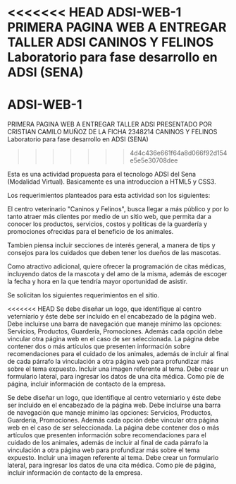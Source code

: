 <<<<<<< HEAD
ADSI-WEB-1
PRIMERA PAGINA WEB A ENTREGAR TALLER ADSI CANINOS Y FELINOS Laboratorio para fase desarrollo en ADSI (SENA)
=======
# ADSI-WEB-1
PRIMERA PAGINA WEB A ENTREGAR TALLER ADSI PRESENTADO POR CRISTIAN CAMILO MUÑOZ DE LA FICHA 2348214
CANINOS Y FELINOS
Laboratorio para fase desarrollo en ADSI (SENA)
>>>>>>> 4d4c436e661f64a8d066f92d154e5e5e30708dee

Esta es una actividad propuesta para el tecnologo ADSI del Sena (Modalidad Virtual). Basicamente es una introduccion a HTML5 y CSS3.

Los requerimientos planteados para esta actividad son los siguientes:

El centro veterinario "Caninos y Felinos", busca llegar a más público y por lo tanto atraer más clientes por medio de un sitio web, que permita dar a conocer los productos, servicios, costos y politicas de la guardería y promociones ofrecidas para el beneficio de los animales.

Tambien piensa incluir secciones de interés general, a manera de tips y consejos para los cuidados que deben tener los dueños de las mascotas.

Como atractivo adicional, quiere ofrecer la programación de citas médicas, incluyendo datos de la mascota y del amo de la misma, además de escoger la fecha y hora en la que tendría mayor oportunidad de asistir.

Se solicitan los siguientes requerimientos en el sitio.

<<<<<<< HEAD
Se debe diseñar un logo, que identifique al centro veterniario y éste debe ser incluido en el encabezado de la página web. Debe incluirse una barra de navegación que maneje mínimo las opciones: Servicios, Productos, Guardería, Promociones. Además cada opción debe vincular otra página web en el caso de ser seleccionada. La página debe contener dos o más artículos que presenten información sobre recomendaciones para el cuidado de los animales, además de incluir al final de cada párrafo la vinculación a otra página web para profundizar más sobre el tema expuesto. Incluir una imagen referente al tema. Debe crear un formulario lateral, para ingresar los datos de una cita médica. Como píe de página, incluir información de contacto de la empresa.

Se debe diseñar un logo, que identifique al centro veterniario y éste debe ser incluido en el encabezado de la página web.
Debe incluirse una barra de navegación que maneje mínimo las opciones: Servicios, Productos, Guardería, Promociones. Además cada opción debe vincular otra página web en el caso de ser seleccionada.
La página debe contener dos o más artículos que presenten información sobre recomendaciones para el cuidado de los animales, además de incluir al final de cada párrafo la vinculación a otra página web para profundizar más sobre el tema expuesto. Incluir una imagen referente al tema.
Debe crear un formulario lateral, para ingresar los datos de una cita médica.
Como píe de página, incluir información de contacto de la empresa.
